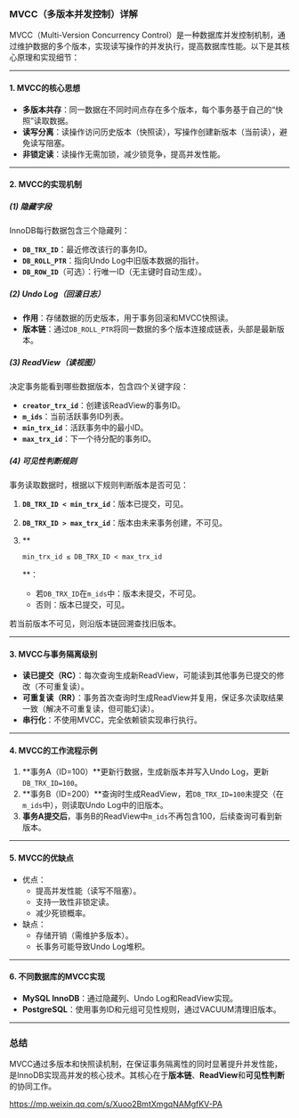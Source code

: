 ### **MVCC（多版本并发控制）详解**

MVCC（Multi-Version Concurrency Control）是一种数据库并发控制机制，通过维护数据的多个版本，实现读写操作的并发执行，提高数据库性能。以下是其核心原理和实现细节：

------

#### **1. MVCC的核心思想**

- **多版本共存**：同一数据在不同时间点存在多个版本，每个事务基于自己的“快照”读取数据。
- **读写分离**：读操作访问历史版本（快照读），写操作创建新版本（当前读），避免读写阻塞。
- **非锁定读**：读操作无需加锁，减少锁竞争，提高并发性能。

------

#### **2. MVCC的实现机制**

##### **(1) 隐藏字段**

InnoDB每行数据包含三个隐藏列：

- **`DB_TRX_ID`**：最近修改该行的事务ID。
- **`DB_ROLL_PTR`**：指向Undo Log中旧版本数据的指针。
- **`DB_ROW_ID`**（可选）：行唯一ID（无主键时自动生成）。

##### **(2) Undo Log（回滚日志）**

- **作用**：存储数据的历史版本，用于事务回滚和MVCC快照读。
- **版本链**：通过`DB_ROLL_PTR`将同一数据的多个版本连接成链表，头部是最新版本。

##### **(3) ReadView（读视图）**

决定事务能看到哪些数据版本，包含四个关键字段：

- **`creator_trx_id`**：创建该ReadView的事务ID。
- **`m_ids`**：当前活跃事务ID列表。
- **`min_trx_id`**：活跃事务中的最小ID。
- **`max_trx_id`**：下一个待分配的事务ID。

##### **(4) 可见性判断规则**

事务读取数据时，根据以下规则判断版本是否可见：

1. **`DB_TRX_ID < min_trx_id`**：版本已提交，可见。

2. **`DB_TRX_ID > max_trx_id`**：版本由未来事务创建，不可见。

3. **

   ```
   min_trx_id ≤ DB_TRX_ID < max_trx_id
   ```

   **：

   - 若`DB_TRX_ID`在`m_ids`中：版本未提交，不可见。
   - 否则：版本已提交，可见。

若当前版本不可见，则沿版本链回溯查找旧版本。

------

#### **3. MVCC与事务隔离级别**

- **读已提交（RC）**：每次查询生成新ReadView，可能读到其他事务已提交的修改（不可重复读）。
- **可重复读（RR）**：事务首次查询时生成ReadView并复用，保证多次读取结果一致（解决不可重复读，但可能幻读）。
- **串行化**：不使用MVCC，完全依赖锁实现串行执行。

------

#### **4. MVCC的工作流程示例**

1. **事务A（ID=100）**更新行数据，生成新版本并写入Undo Log，更新`DB_TRX_ID=100`。
2. **事务B（ID=200）**查询时生成ReadView，若`DB_TRX_ID=100`未提交（在`m_ids`中），则读取Undo Log中的旧版本。
3. **事务A提交后**，事务B的ReadView中`m_ids`不再包含100，后续查询可看到新版本。

------

#### **5. MVCC的优缺点**

- 优点：
  - 提高并发性能（读写不阻塞）。
  - 支持一致性非锁定读。
  - 减少死锁概率。
- 缺点：
  - 存储开销（需维护多版本）。
  - 长事务可能导致Undo Log堆积。

------

#### **6. 不同数据库的MVCC实现**

- **MySQL InnoDB**：通过隐藏列、Undo Log和ReadView实现。
- **PostgreSQL**：使用事务ID和元组可见性规则，通过VACUUM清理旧版本。

------

### **总结**

MVCC通过多版本和快照读机制，在保证事务隔离性的同时显著提升并发性能，是InnoDB实现高并发的核心技术。其核心在于**版本链**、**ReadView**和**可见性判断**的协同工作。

https://mp.weixin.qq.com/s/Xuoo2BmtXmgqNAMgfKV-PA